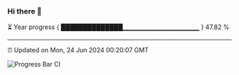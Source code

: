 ### Hi there 👋

⏳ Year progress { ██████████████▁▁▁▁▁▁▁▁▁▁▁▁▁▁▁▁ } 47.82 %

---

⏰ Updated on Mon, 24 Jun 2024 00:20:07 GMT

![Progress Bar CI](https://github.com/liununu/liununu/workflows/Progress%20Bar%20CI/badge.svg)
